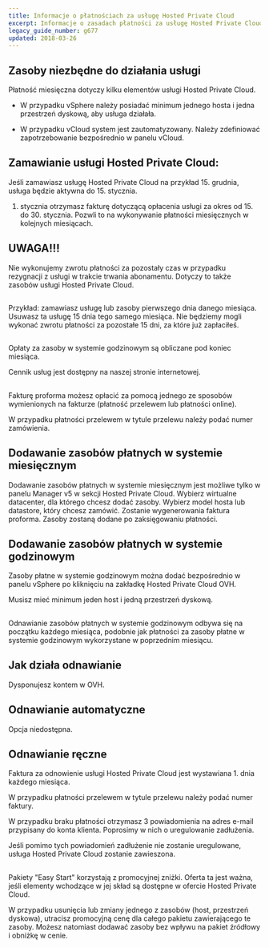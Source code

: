 ```yaml
---
title: Informacje o płatnościach za usługę Hosted Private Cloud
excerpt: Informacje o zasadach płatności za usługę Hosted Private Cloud
legacy_guide_number: g677
updated: 2018-03-26
---
```



## 


## Zasoby niezbędne do działania usługi
Płatność miesięczna dotyczy kilku elementów usługi Hosted Private Cloud. 


- W przypadku vSphere należy posiadać minimum jednego hosta i jedna przestrzeń dyskową, aby usługa działała.

- W przypadku vCloud system jest zautomatyzowany. Należy zdefiniować zapotrzebowanie bezpośrednio w panelu vCloud.




## Zamawianie usługi Hosted Private Cloud:
Jeśli zamawiasz usługę Hosted Private Cloud na przykład 15. grudnia, usługa będzie aktywna do 15. stycznia. 

1. stycznia otrzymasz fakturę dotyczącą opłacenia usługi za okres od 15. do 30. stycznia. Pozwli to na wykonywanie płatności miesięcznych w kolejnych miesiącach.

## UWAGA!!!
Nie wykonujemy zwrotu płatności za pozostały czas w przypadku rezygnacji z usługi w trakcie trwania abonamentu. 
Dotyczy to także zasobów usługi Hosted Private Cloud.


## 
Przykład: zamawiasz usługę lub zasoby pierwszego dnia danego miesiąca. Usuwasz ta usługę 15 dnia tego samego miesiąca. Nie będziemy mogli wykonać zwrotu płatności za pozostałe 15 dni, za które już zapłaciłeś.


## 
Opłaty za zasoby w systemie godzinowym są obliczane pod koniec miesiąca. 

Cennik usług jest dostępny na naszej stronie internetowej.


## 
Fakturę proforma możesz opłacić za pomocą jednego ze sposobów wymienionych na fakturze (płatność przelewem lub płatności online). 

W przypadku płatności przelewem w tytule przelewu należy podać numer zamówienia.


## Dodawanie zasobów płatnych w systemie miesięcznym
Dodawanie zasobów płatnych w systemie miesięcznym jest możliwe tylko w panelu Manager v5 w sekcji Hosted Private Cloud. 
Wybierz wirtualne datacenter, dla którego chcesz dodać zasoby.  Wybierz model hosta lub datastore, który chcesz zamówić. Zostanie wygenerowania faktura proforma. Zasoby zostaną dodane po zaksięgowaniu płatności.


## Dodawanie zasobów płatnych w systemie godzinowym
Zasoby płatne w systemie godzinowym można dodać bezpośrednio w panelu vSphere po kliknięciu na zakładkę Hosted Private Cloud OVH.

Musisz mieć minimum jeden host i jedną przestrzeń dyskową.


## 
Odnawianie zasobów płatnych w systemie godzinowym odbywa się na początku każdego miesiąca, podobnie jak płatności za zasoby płatne w systemie godzinowym wykorzystane w poprzednim miesiącu.


## Jak działa odnawianie
Dysponujesz kontem w OVH.


## Odnawianie automatyczne
Opcja niedostępna.


## Odnawianie ręczne
Faktura za odnowienie usługi Hosted Private Cloud jest wystawiana 1. dnia każdego miesiąca. 

W przypadku płatności przelewem w tytule przelewu należy podać numer faktury. 

W przypadku braku płatności otrzymasz 3 powiadomienia na adres e-mail przypisany do konta klienta. Poprosimy w nich o uregulowanie zadłużenia. 

Jeśli pomimo tych powiadomień zadłużenie nie zostanie uregulowane, usługa Hosted Private Cloud zostanie zawieszona.


## 
Pakiety "Easy Start" korzystają z promocyjnej zniżki. 
Oferta ta jest ważna, jeśli elementy wchodzące w jej skład są dostępne w ofercie Hosted Private Cloud.

W przypadku usunięcia lub zmiany jednego z zasobów (host, przestrzeń dyskowa), utracisz promocyjną cenę dla całego pakietu zawierającego te zasoby. Możesz natomiast dodawać zasoby bez wpływu na pakiet źródłowy i obniżkę w cenie.

